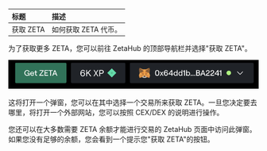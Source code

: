 | 标题 | 描述 |
| :- | :- |
| 获取 ZETA | 如何获取 ZETA 代币。 |

为了获取更多 ZETA，您可以前往 ZetaHub 的顶部导航栏并选择"获取 ZETA"。

![获取 ZETA](/docs/images/Use/ZetaHub/get-zeta-1.png)

这将打开一个弹窗，您可以在其中选择一个交易所来获取 ZETA。一旦您决定要去哪里，将打开一个外部网站，您可以按照 CEX/DEX 的说明进行操作。

您还可以在大多数需要 ZETA 余额才能进行交易的 ZetaHub 页面中访问此弹窗。如果您没有足够的余额，您会看到一个提示您"获取 ZETA"的按钮。
